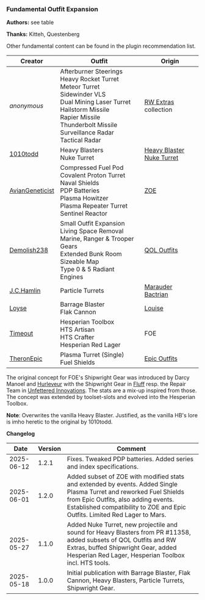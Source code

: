 
### Fundamental Outfit Expansion ###

**Authors:** see table

**Thanks:** Kitteh, Questenberg

Other fundamental content can be found in the plugin recommendation list.

| Creator | Outfit | Origin |
|---------|--------|--------|
| *anonymous* | Afterburner Steerings<br>Heavy Rocket Turret<br>Meteor Turret<br>Sidewinder VLS<br>Dual Mining Laser Turret<br>Hailstorm Missile<br>Rapier Missile<br>Thunderbolt Missile<br>Surveillance Radar<br>Tactical Radar | [RW Extras](https://www.moddb.com/mods/rw-extras/downloads) collection
| [1010todd](https://github.com/1010todd) | Heavy Blasters<br>Nuke Turret | [Heavy Blaster](https://github.com/endless-sky/endless-sky/discussions/7928)<br>[Nuke Turret](https://github.com/endless-sky/endless-sky/discussions/7928) |
| [AvianGeneticist](https://github.com/AvianGeneticist) | Compressed Fuel Pod<br>Covalent Proton Turret<br>Naval Shields<br>PDP Batteries<br>Plasma Howitzer<br>Plasma Repeater Turret<br>Sentinel Reactor | [ZOE](https://github.com/AvianGeneticist/Zoura-s-Outfits-Expanded) |
| [Demolish238](https://github.com/demolish238) | Small Outfit Expansion<br>Living Space Removal<br>Marine, Ranger & Trooper Gears<br>Extended Bunk Room<br>Sizeable Map<br>Type 0 & 5 Radiant Engines | [QOL Outfits](https://github.com/demolish238/QOL-Outfits) |
| [J.C.Hamlin](https://github.com/jchamlin) | Particle Turrets | [Marauder Bactrian](https://github.com/jchamlin/marauder-bactrian) |
| [Loyse](https://github.com/loiseeer) | Barrage Blaster<br>Flak Cannon | [Louise](https://github.com/LixiChronikouOriou/ES-plugins/blob/main/README.md#LouiseConglomerateShipyards) |
| [Timeout](https://github.com/LixiChronikouOriou) | Hesperian Toolbox<br>HTS Artisan<br>HTS Crafter<br>Hesperian Red Lager | FOE |
| [TheronEpic](https://github.com/TheronEpic) | Plasma Turret (Single)<br>Fuel Shields | [Epic Outfits](https://github.com/Hecter94/EndlessSky-PluginArchive/blob/main/res/mds/outfits.md#epic-outfits) |

The original concept for FOE's Shipwright Gear was introduced by Darcy Manoel and  [Hurleveur](https://github.com/Hurleveur) with the Shipwright Gear in [Fluff](https://github.com/Hecter94/EndlessSky-PluginArchive/blob/main/res/mds/ships.md#fluff) resp. the Repair Team in [Unfettered Innovations](https://github.com/Hurleveur/unfettered-innovations). The stats are a mix-up inspired from those. The concept was extended by toolset-slots and evolved into the Hesperian Toolbox.

__Note__: Overwrites the vanilla Heavy Blaster. Justified, as the vanilla HB's lore is imho heretic to the original by 1010todd.

**Changelog**

| Date | Version | Comment |
|------|---------|---------|
| 2025-06-12 | 1.2.1 | Fixes. Tweaked PDP batteries. Added series and index specifications. |
| 2025-06-01 | 1.2.0 | Added subset of ZOE with modified stats and extended by events. Added Single Plasma Turret and reworked Fuel Shields from Epic Outfits, also adding events. Established compatibility to ZOE and Epic Outfits. Limited Red Lager to Mars. |
| 2025-05-27 | 1.1.0 | Added Nuke Turret, new projectile and sound for Heavy Blasters from PR #11358, added subsets of QOL Outfits and RW Extras, buffed Shipwright Gear, added Hesperian Red Lager, Hesperian Toolbox incl. HTS tools. |
| 2025-05-18 | 1.0.0 | Initial publication with Barrage Blaster, Flak Cannon, Heavy Blasters, Particle Turrets, Shipwright Gear. |
